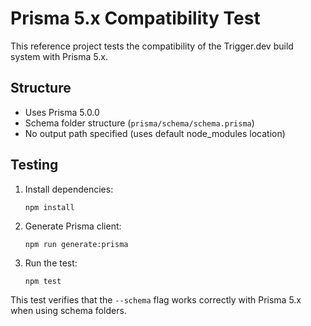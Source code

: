# Prisma 5.x Compatibility Test

This reference project tests the compatibility of the Trigger.dev build system with Prisma 5.x.

## Structure

- Uses Prisma 5.0.0
- Schema folder structure (`prisma/schema/schema.prisma`)
- No output path specified (uses default node_modules location)

## Testing

1. Install dependencies:
   ```
   npm install
   ```

2. Generate Prisma client:
   ```
   npm run generate:prisma
   ```

3. Run the test:
   ```
   npm test
   ```

This test verifies that the `--schema` flag works correctly with Prisma 5.x when using schema folders.

